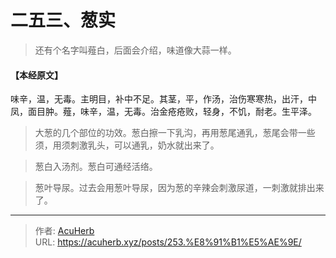 # 二五三、葱实


> 还有个名字叫薤白，后面会介绍，味道像大蒜一样。

#### 【本经原文】
味辛，温，无毒。主明目，补中不足。其茎，平，作汤，治伤寒寒热，出汗，中凤，面目肿。薤，味辛，温，无毒。治金疮疮败，轻身，不饥，耐老。生平泽。

> 大葱的几个部位的功效。葱白擦一下乳沟，再用葱尾通乳，葱尾会带一些须，用须刺激乳头，可以通乳，奶水就出来了。

> 葱白入汤剂。葱白可通经活络。

> 葱叶导尿。过去会用葱叶导尿，因为葱的辛辣会刺激尿道，一刺激就排出来了。

---

> 作者: [AcuHerb](https://acuherb.xyz)  
> URL: https://acuherb.xyz/posts/253.%E8%91%B1%E5%AE%9E/  


